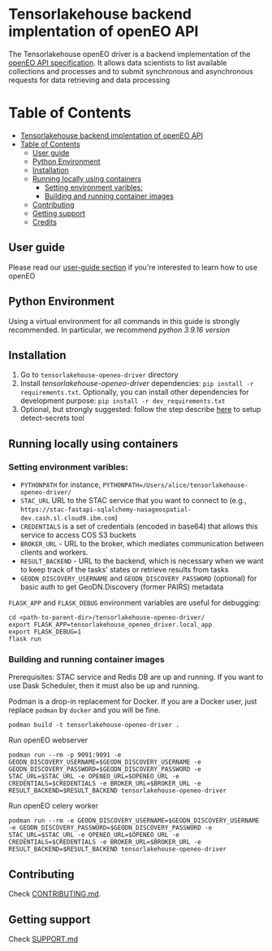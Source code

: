# Tensorlakehouse backend implentation of openEO API

The Tensorlakehouse openEO driver is a backend implementation of the [openEO API specification](https://openeo.org/documentation/1.0/developers/api/reference.html). It allows data scientists to list available collections and processes and to submit synchronous and asynchronous requests for data retrieving and data processing

# Table of Contents
- [Tensorlakehouse backend implentation of openEO API](#tensorlakehouse-backend-implentation-of-openeo-api)
- [Table of Contents](#table-of-contents)
  - [User guide](#user-guide)
  - [Python Environment](#python-environment)
  - [Installation](#installation)
  - [Running locally using containers](#running-locally-using-containers)
    - [Setting environment varibles:](#setting-environment-varibles)
    - [Building and running container images](#building-and-running-container-images)
  - [Contributing](#contributing)
  - [Getting support](#getting-support)
  - [Credits](#credits)

## User guide

Please read our [user-guide section](./docs/userguide.md) if you're interested to learn how to use openEO

## Python Environment

Using a virtual environment for all commands in this guide is strongly recommended. In particular, we recommend *python 3.9.16 version*

## Installation

1. Go to `tensorlakehouse-openeo-driver` directory
2. Install *tensorlakehouse-openeo-driver* dependencies: `pip install -r requirements.txt`. Optionally, you can install other dependencies for development purpose: `pip install -r dev_requirements.txt`
3. Optional, but strongly suggested: follow the step describe [here](https://w3.ibm.com/w3publisher/detect-secrets) to setup detect-secrets tool

## Running locally using containers


### Setting environment varibles:

 - `PYTHONPATH` for instance, `PYTHONPATH=/Users/alice/tensorlakehouse-openeo-driver/`
 - `STAC_URL` URL to the STAC service that you want to connect to (e.g., `https://stac-fastapi-sqlalchemy-nasageospatial-dev.cash.sl.cloud9.ibm.com`)
 - `CREDENTIALS` is a set of credentials (encoded in base64) that allows this service to access COS S3 buckets
 - `BROKER_URL` - URL to the broker, which mediates communication between clients and workers.
 - `RESULT_BACKEND` - URL to the backend, which is necessary when we want to keep track of the tasks' states or retrieve results from tasks
 - `GEODN_DISCOVERY_USERNAME` and `GEODN_DISCOVERY_PASSWORD` (optional) for basic auth to get GeoDN.Discovery (former PAIRS) metadata

`FLASK_APP` and `FLASK_DEBUG` environment variables are useful for debugging:

```shell
cd <path-to-parent-dir>/tensorlakehouse-openeo-driver/
export FLASK_APP=tensorlakehouse_openeo_driver.local_app
export FLASK_DEBUG=1
flask run
```

### Building and running container images

Prerequisites: STAC service and Redis DB are up and running. If you want to use Dask Scheduler, then it must also be up and running.

Podman is a drop-in replacement for Docker. If you are a Docker user, just replace `podman` by `docker` and you will be fine. 

```shell
podman build -t tensorlakehouse-openeo-driver .
```

Run openEO webserver

```shell
podman run --rm -p 9091:9091 -e GEODN_DISCOVERY_USERNAME=$GEODN_DISCOVERY_USERNAME -e GEODN_DISCOVERY_PASSWORD=$GEODN_DISCOVERY_PASSWORD -e STAC_URL=$STAC_URL -e OPENEO_URL=$OPENEO_URL -e CREDENTIALS=$CREDENTIALS -e BROKER_URL=$BROKER_URL -e RESULT_BACKEND=$RESULT_BACKEND tensorlakehouse-openeo-driver
```

Run openEO celery worker
```shell
podman run --rm -e GEODN_DISCOVERY_USERNAME=$GEODN_DISCOVERY_USERNAME -e GEODN_DISCOVERY_PASSWORD=$GEODN_DISCOVERY_PASSWORD -e STAC_URL=$STAC_URL -e OPENEO_URL=$OPENEO_URL -e CREDENTIALS=$CREDENTIALS -e BROKER_URL=$BROKER_URL -e RESULT_BACKEND=$RESULT_BACKEND tensorlakehouse-openeo-driver
```

## Contributing

Check [CONTRIBUTING.md](.github/CONTRIBUTING.md).

## Getting support

Check [SUPPORT.md](.github/SUPPORT.md)


